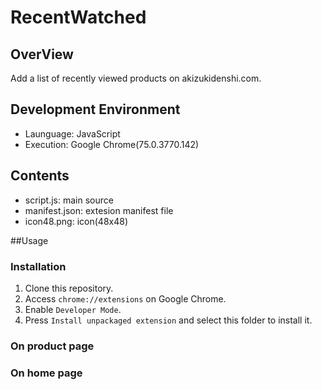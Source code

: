 # RecentWatched

## OverView
Add a list of recently viewed products on akizukidenshi.com.

## Development Environment
 * Launguage: JavaScript
 * Execution: Google Chrome(75.0.3770.142)

## Contents
 * script.js: main source
 * manifest.json: extesion manifest file
 * icon48.png: icon(48x48)
 
##Usage

### Installation
 1. Clone this repository.
 2. Access `chrome://extensions` on Google Chrome.
 3. Enable `Developer Mode`.
 4. Press `Install unpackaged extension` and select this folder to install it.

### On product page


### On home page